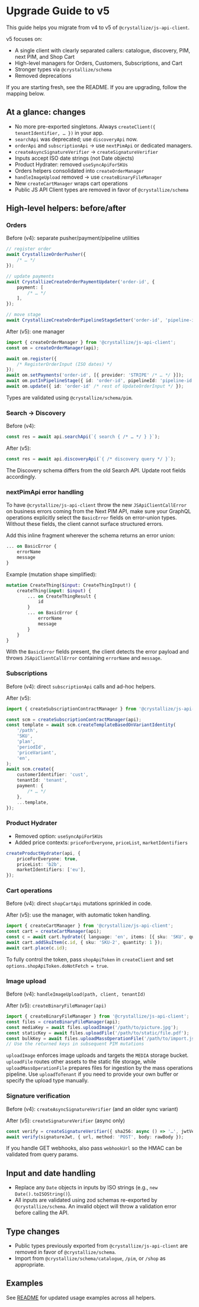 # Upgrade Guide to v5

This guide helps you migrate from v4 to v5 of `@crystallize/js-api-client`.

v5 focuses on:

- A single client with clearly separated callers: catalogue, discovery, PIM, next PIM, and Shop Cart
- High-level managers for Orders, Customers, Subscriptions, and Cart
- Stronger types via `@crystallize/schema`
- Removed deprecations

If you are starting fresh, see the README. If you are upgrading, follow the mapping below.

## At a glance: changes

- No more pre-exported singletons. Always `createClient({ tenantIdentifier, … })` in your app.
- `searchApi` was deprecated; use `discoveryApi` now.
- `orderApi` and `subscriptionApi` → use `nextPimApi` or dedicated managers.
- `createAsyncSignatureVerifier` → `createSignatureVerifier`
- Inputs accept ISO date strings (not Date objects)
- Product Hydrater: removed `useSyncApiForSKUs`
- Orders helpers consolidated into `createOrderManager`
- `handleImageUpload` removed → use `createBinaryFileManager`
- New `createCartManager` wraps cart operations
- Public JS API Client types are removed in favor of `@crystallize/schema`

## High-level helpers: before/after

### Orders

Before (v4): separate pusher/payment/pipeline utilities

```ts
// register order
await CrystallizeOrderPusher({
    /* … */
});

// update payments
await CrystallizeCreateOrderPaymentUpdater('order-id', {
    payment: [
        /* … */
    ],
});

// move stage
await CrystallizeCreateOrderPipelineStageSetter('order-id', 'pipeline-id', 'stage-id');
```

After (v5): one manager

```ts
import { createOrderManager } from '@crystallize/js-api-client';
const om = createOrderManager(api);

await om.register({
    /* RegisterOrderInput (ISO dates) */
});
await om.setPayments('order-id', [{ provider: 'STRIPE' /* … */ }]);
await om.putInPipelineStage({ id: 'order-id', pipelineId: 'pipeline-id', stageId: 'stage-id' });
await om.update({ id: 'order-id' /* rest of UpdateOrderInput */ });
```

Types are validated using `@crystallize/schema/pim`.

### Search → Discovery

Before (v4):

```ts
const res = await api.searchApi(`{ search { /* … */ } }`);
```

After (v5):

```ts
const res = await api.discoveryApi(`{ /* discovery query */ }`);
```

The Discovery schema differs from the old Search API. Update root fields accordingly.

### nextPimApi error handling

To have `@crystallize/js-api-client` throw the new `JSApiClientCallError` on business errors coming from the Next PIM API, make sure your GraphQL operations explicitly select the `BasicError` fields on error-union types. Without these fields, the client cannot surface structured errors.

Add this inline fragment wherever the schema returns an error union:

```graphql
... on BasicError {
    errorName
    message
}
```

Example (mutation shape simplified):

```graphql
mutation CreateThing($input: CreateThingInput!) {
    createThing(input: $input) {
        ... on CreateThingResult {
            id
        }
        ... on BasicError {
            errorName
            message
        }
    }
}
```

With the `BasicError` fields present, the client detects the error payload and throws `JSApiClientCallError` containing `errorName` and `message`.

### Subscriptions

Before (v4): direct `subscriptionApi` calls and ad-hoc helpers.

After (v5):

```ts
import { createSubscriptionContractManager } from '@crystallize/js-api-client';

const scm = createSubscriptionContractManager(api);
const template = await scm.createTemplateBasedOnVariantIdentity(
    '/path',
    'SKU',
    'plan',
    'periodId',
    'priceVariant',
    'en',
);
await scm.create({
    customerIdentifier: 'cust',
    tenantId: 'tenant',
    payment: {
        /* … */
    },
    ...template,
});
```

### Product Hydrater

- Removed option: `useSyncApiForSKUs`
- Added price contexts: `priceForEveryone`, `priceList`, `marketIdentifiers`

```ts
createProductHydrater(api, {
    priceForEveryone: true,
    priceList: 'b2b',
    marketIdentifiers: ['eu'],
});
```

### Cart operations

Before (v4): direct `shopCartApi` mutations sprinkled in code.

After (v5): use the manager, with automatic token handling.

```ts
import { createCartManager } from '@crystallize/js-api-client';
const cart = createCartManager(api);
const c = await cart.hydrate({ language: 'en', items: [{ sku: 'SKU', quantity: 1 }] });
await cart.addSkuItem(c.id, { sku: 'SKU-2', quantity: 1 });
await cart.place(c.id);
```

To fully control the token, pass `shopApiToken` in `createClient` and set `options.shopApiToken.doNotFetch = true`.

### Image upload

Before (v4): `handleImageUpload(path, client, tenantId)`

After (v5): `createBinaryFileManager(api)`

```ts
import { createBinaryFileManager } from '@crystallize/js-api-client';
const files = createBinaryFileManager(api);
const mediaKey = await files.uploadImage('/path/to/picture.jpg');
const staticKey = await files.uploadFile('/path/to/static/file.pdf');
const bulkKey = await files.uploadMassOperationFile('/path/to/import.json');
// Use the returned keys in subsequent PIM mutations
```

`uploadImage` enforces image uploads and targets the `MEDIA` storage bucket. `uploadFile` routes other assets to the static file storage, while `uploadMassOperationFile` prepares files for ingestion by the mass operations pipeline. Use `uploadToTenant` if you need to provide your own buffer or specify the upload type manually.

### Signature verification

Before (v4): `createAsyncSignatureVerifier` (and an older sync variant)

After (v5): `createSignatureVerifier` (async only)

```ts
const verify = createSignatureVerifier({ sha256: async () => '…', jwtVerify: async () => ({}) as any, secret });
await verify(signatureJwt, { url, method: 'POST', body: rawBody });
```

If you handle GET webhooks, also pass `webhookUrl` so the HMAC can be validated from query params.

## Input and date handling

- Replace any `Date` objects in inputs by ISO strings (e.g., `new Date().toISOString()`).
- All inputs are validated using zod schemas re-exported by `@crystallize/schema`. An invalid object will throw a validation error before calling the API.

## Type changes

- Public types previously exported from `@crystallize/js-api-client` are removed in favor of `@crystallize/schema`.
- Import from `@crystallize/schema/catalogue`, `/pim`, or `/shop` as appropriate.

## Examples

See [README](README.md) for updated usage examples across all helpers.

